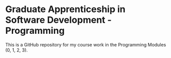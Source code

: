 # Graduate Apprenticeship in Software Development - Programming
This is a GitHub repository for my course work in the Programming Modules (0, 1, 2, 3).